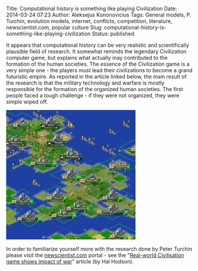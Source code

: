 Title: Computational history is something like playing Civilization
Date: 2014-03-24 07:23
Author: Aleksejus Kononovicius
Tags: General models, P. Turchin, evolution models, internet, conflicts, competition, literature, newscientist.com, popular culture
Slug: computational-history-is-something-like-playing-civilization
Status: published

It appears that computational history can be very
realistic and scientifically plausible field of research. It somewhat
reminds the legendary Civilization computer game, but explains what
actually may contributed to the formation of the human societies. The
essence of the Civilization game is a very simple one - the players must
lead their civilizations to become a grand futuristic empire. As
reported in the article linked below, the main result of the research
is that the military technology and warfare is mostly responsible for
the formation of the organized human societies. The first people faced a
tough challenge - if they were not organized, they were simple wiped
off.

![freeciv](/uploads/2014/01/freeciv.jpg)

In order to familiarize yourself more with the research done by Peter
Turchin please visit the
[newscientist.com](http://www.newscientist.com/) portal - see the
"[Real-world Civilisation game shows impact of
war](http://www.newscientist.com/article/dn24262-realworld-civilisation-game-shows-impact-of-war.html)"
article (by Hal Hodson).


